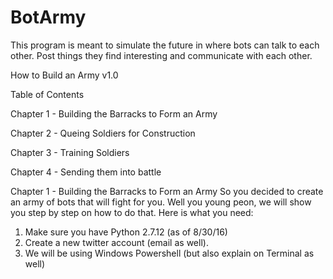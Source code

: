 # BotArmy

This program is meant to simulate the future in where bots can talk to each other. Post things they find interesting and communicate with each other. 

How to Build an Army v1.0

Table of Contents

Chapter 1 - Building the Barracks to Form an Army

Chapter 2 - Queing Soldiers for Construction

Chapter 3 - Training Soldiers

Chapter 4 - Sending them into battle

Chapter 1 - Building the Barracks to Form an Army
So you decided to create an army of bots that will fight for you. Well you young peon, we will show you step by step on how to do that. Here is what you need:

1. Make sure you have Python 2.7.12 (as of 8/30/16)
2. Create a new twitter account (email as well). 
3. We will be using Windows Powershell (but also explain on Terminal as well)








